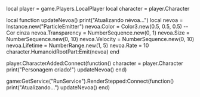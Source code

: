 
local player = game.Players.LocalPlayer
local character = player.Character


local function updateNevoa()
print("Atualizando névoa...")
local nevoa = Instance.new("ParticleEmitter")
nevoa.Color = Color3.new(0.5, 0.5, 0.5) -- Cor cinza
nevoa.Transparency = NumberSequence.new(0, 1)
nevoa.Size = NumberSequence.new(0, 10)
nevoa.Velocity = NumberSequence.new(0, 10)
nevoa.Lifetime = NumberRange.new(1, 5)
nevoa.Rate = 10
character.HumanoidRootPart:Emit(nevoa)
end


player.CharacterAdded:Connect(function()
character = player.Character
print("Personagem criado!")
updateNevoa()
end)


game:GetService("RunService").RenderStepped:Connect(function()
print("Atualizando...")
updateNevoa()
end)
